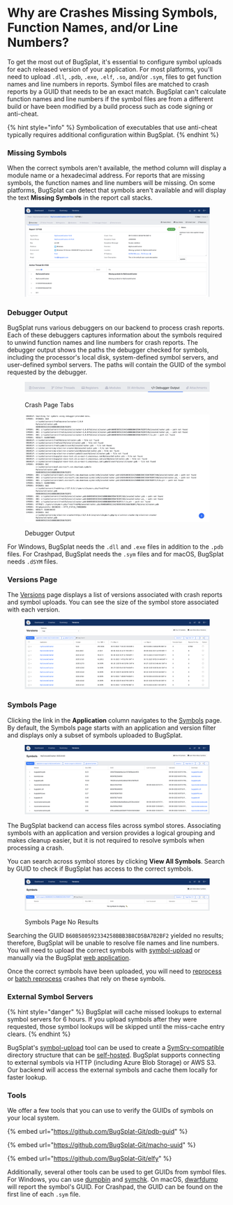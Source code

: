 # Why are Crashes Missing Symbols, Function Names, and/or Line Numbers?

To get the most out of BugSplat, it's essential to configure symbol uploads for each released version of your application. For most platforms, you'll need to upload `.dll`, `.pdb`, `.exe`, `.elf`, `.so`, and/or `.sym`, files to get function names and line numbers in reports. Symbol files are matched to crash reports by a GUID that needs to be an exact match. BugSplat can't calculate function names and line numbers if the symbol files are from a different build or have been modified by a build process such as code signing or anti-cheat.&#x20;

{% hint style="info" %}
Symbolication of executables that use anti-cheat typically requires additional configuration within BugSplat.&#x20;
{% endhint %}

### Missing Symbols

When the correct symbols aren't available, the method column will display a module name or a hexadecimal address. For reports that are missing symbols, the function names and line numbers will be missing. On some platforms, BugSplat can detect that symbols aren't available and will display the text **Missing Symbols** in the report call stacks.&#x20;

<figure><img src="../../.gitbook/assets/image (74).png" alt=""><figcaption></figcaption></figure>

### Debugger Output

BugSplat runs various debuggers on our backend to process crash reports. Each of these debuggers captures information about the symbols required to unwind function names and line numbers for crash reports. The debugger output shows the paths the debugger checked for symbols, including the processor's local disk, system-defined symbol servers, and user-defined symbol servers. The paths will contain the GUID of the symbol requested by the debugger.

<figure><img src="../../.gitbook/assets/image (78).png" alt=""><figcaption><p>Crash Page Tabs</p></figcaption></figure>

<figure><img src="../../.gitbook/assets/image (77).png" alt=""><figcaption><p>Debugger Output</p></figcaption></figure>

For Windows, BugSplat needs the `.dll` and `.exe`  files in addition to the `.pdb` files. For Crashpad, BugSplat needs the `.sym` files and for macOS, BugSplat needs `.dSYM` files.

### Versions Page

The [Versions](https://app.bugsplat.com/v2/versions) page displays a list of versions associated with crash reports and symbol uploads. You can see the size of the symbol store associated with each version.

<figure><img src="../../.gitbook/assets/image (81).png" alt=""><figcaption></figcaption></figure>

### Symbols Page

Clicking the link in the **Application** column navigates to the [Symbols](https://app.bugsplat.com/v2/symbols) page. By default, the Symbols page starts with an application and version filter and displays only a subset of symbols uploaded to BugSplat.

<figure><img src="../../.gitbook/assets/image (80).png" alt=""><figcaption></figcaption></figure>

The BugSplat backend can access files across symbol stores. Associating symbols with an application and version provides a logical grouping and makes cleanup easier, but it is not required to resolve symbols when processing a crash.

You can search across symbol stores by clicking **View All Symbols**. Search by GUID to check if BugSplat has access to the correct symbols.&#x20;

<figure><img src="../../.gitbook/assets/image (84).png" alt=""><figcaption><p>Symbols Page No Results</p></figcaption></figure>

Searching the GUID `B60B580592334258BBB3B8CD5BA7B2BF2` yielded no results; therefore, BugSplat will be unable to resolve file names and line numbers. You will need to upload the correct symbols with [symbol-upload](how-to-upload-symbol-files-with-symbol-upload.md) or manually via the BugSplat [web application](../../introduction/development/working-with-symbol-files/how-to-manually-upload-symbols.md).

Once the correct symbols have been uploaded, you will need to [reprocess](../how-tos/reprocessing-crashes.md) or [batch reprocess](../how-tos/batch-reprocess-crashes.md) crashes that rely on these symbols.

### External Symbol Servers

{% hint style="danger" %}
BugSplat will cache missed lookups to external symbol servers for 6 hours. If you upload symbols after they were requested, those symbol lookups will be skipped until the miss-cache entry clears.
{% endhint %}

BugSplat's [symbol-upload](https://docs.bugsplat.com/education/faq/how-to-upload-symbol-files-with-symbol-upload) tool can be used to create a [SymSrv-compatible](https://learn.microsoft.com/en-us/windows/win32/debug/symbol-servers-and-symbol-stores) directory structure that can be [self-hosted](how-to-upload-symbol-files-with-symbol-upload.md#self-hosted-symbol-servers). BugSplat supports connecting to external symbols via HTTP (including Azure Blob Storage) or AWS S3. Our backend will access the external symbols and cache them locally for faster lookup.

### Tools

We offer a few tools that you can use to verify the GUIDs of symbols on your local system.

{% embed url="https://github.com/BugSplat-Git/pdb-guid" %}

{% embed url="https://github.com/BugSplat-Git/macho-uuid" %}

{% embed url="https://github.com/BugSplat-Git/elfy" %}

Additionally, several other tools can be used to get GUIDs from symbol files. For Windows, you can use [dumpbin](https://learn.microsoft.com/en-us/cpp/build/reference/dumpbin-reference?view=msvc-170) and [symchk](https://learn.microsoft.com/en-us/windows-hardware/drivers/debugger/symchk-command-line-options). On macOS, [dwarfdump](https://llvm.org/docs/CommandGuide/llvm-dwarfdump.html) will report the symbol's GUID. For Crashpad, the GUID can be found on the first line of each `.sym` file.

